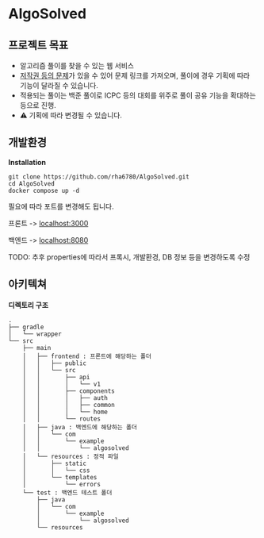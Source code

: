# AlgoSolved

## 프로젝트 목표

- 알고리즘 풀이를 찾을 수 있는 웹 서비스
- [저작권 등의 문제](https://help.acmicpc.net/rule)가 있을 수 있어 문제 링크를 가져오며, 풀이에 경우 기획에 따라 기능이 달라질 수 있습니다.
- 적용되는 풀이는 백준 풀이로 ICPC 등의 대회를 위주로 풀이 공유 기능을 확대하는 등으로 진행.
- ⚠️ 기획에 따라 변경될 수 있습니다.


## 개발환경

**Installation**

```
git clone https://github.com/rha6780/AlgoSolved.git
cd AlgoSolved
docker compose up -d
```
필요에 따라 포트를 변경해도 됩니다.

프론트 -> [localhost:3000](http://localhost:3000)

백엔드 -> [localhost:8080](http://localhost:8080)

TODO: 추후 properties에 따라서 프록시, 개발환경, DB 정보 등을 변경하도록 수정


## 아키텍쳐

**디렉토리 구조**
```
.
├── gradle
│   └── wrapper
└── src
    ├── main
    │   ├── frontend : 프론트에 해당하는 폴더
    │   │   ├── public
    │   │   └── src
    │   │       ├── api
    │   │       │   └── v1
    │   │       ├── components
    │   │       │   ├── auth
    │   │       │   ├── common
    │   │       │   └── home
    │   │       └── routes
    │   ├── java : 백엔드에 해당하는 폴더
    │   │   └── com
    │   │       └── example
    │   │           └── algosolved
    │   └── resources : 정적 파일
    │       ├── static
    │       │   └── css
    │       └── templates
    │           └── errors
    └── test : 백엔드 테스트 폴더
        ├── java
        │   └── com
        │       └── example
        │           └── algosolved
        └── resources


```